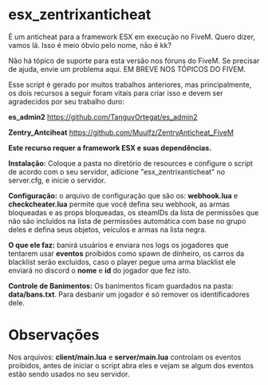# esx_zentrixanticheat
É um anticheat para a framework ESX em execução no FiveM. Quero dizer, vamos lá. Isso é meio óbvio pelo nome, não é kk?

Não há tópico de suporte para esta versão nos fóruns do FiveM. Se precisar de ajuda, envie um problema aqui. 
EM BREVE NOS TÓPICOS DO FIVEM.

Esse script é gerado por muitos trabalhos anteriores, mas principalmente, os dois recursos a seguir foram vitais para criar isso e devem ser agradecidos por seu trabalho duro:

**es_admin2** https://github.com/TanguyOrtegat/es_admin2

**Zentry_Antciheat** https://github.com/Muulfz/ZentryAnticheat_FiveM

**Este recurso requer a framework ESX e suas dependências.**

**Instalação:** Coloque a pasta no diretório de resources e configure o script de acordo com o seu servidor, adicione "esx_zentrixanticheat" no server.cfg, e inicie o servidor.

**Configuração:** o arquivo de configuração que são os: **webhook.lua** e **checkcheater.lua** permite que você defina seu webhook, as armas bloqueadas e as props bloqueadas, os steamIDs da lista de permissões que não são incluídos na lista de permissões automática com base no grupo deles e defina seus objetos, veículos e armas na lista negra.

**O que ele faz:** banirá usuários e enviara nos logs os jogadores que tentarem usar **eventos** proibidos como spawn de dinheiro, os carros da blacklist serão excluídos, caso o player pegue uma arma blacklist ele enviará no discord o **nome** e **id** do jogador que fez isto. 

**Controle de Banimentos:** Os banimentos ficam guardados na pasta: **data/bans.txt**. Para desbanir um jogador é só remover os identificadores dele.

# Observações
Nos arquivos: **client/main.lua** e **server/main.lua** controlam os eventos proibidos, antes de iniciar o script abra eles e vejam se algum dos eventos estão sendo usados no seu servidor.

